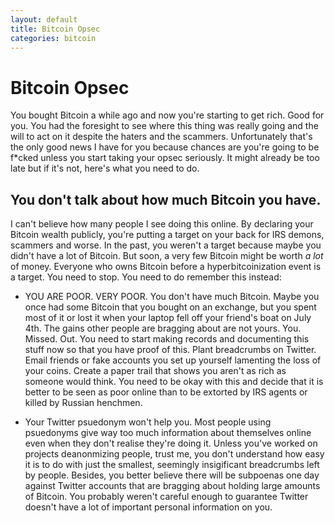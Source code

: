 ```yaml
---
layout: default
title: Bitcoin Opsec
categories: bitcoin
---
```


# Bitcoin Opsec 

You bought Bitcoin a while ago and now you're starting to get rich. Good for you. You had the foresight to see where this thing was
really going and the will to act on it despite the haters and the scammers. Unfortunately that's the only good news I have for you because chances are you're going to be <span>f*cked</span> unless you start taking your opsec seriously. It might already be too late but if it's not, here's what you need to do.

## You don't talk about how much Bitcoin you have. 

I can't believe how many people I see doing this 
online. By declaring your Bitcoin wealth publicly, you're putting a target on your back for IRS demons, scammers and worse. In the past, you weren't a target because maybe you didn't have a lot of Bitcoin. But soon, a very few Bitcoin might be worth *a lot* of money. Everyone who owns Bitcoin before a hyperbitcoinization event is a target. You need to stop. You need to do remember this instead: 

- YOU ARE POOR. VERY POOR. You don't have much Bitcoin. Maybe you once had some Bitcoin that you bought on an exchange, but you spent most of it or lost it when your laptop fell off your friend's boat on July 4th. The gains other people are bragging about are not yours. You. Missed. Out. You need to start making records and documenting this stuff now so that you have proof of this. Plant breadcrumbs on Twitter. Email friends or fake accounts you set up yourself lamenting the loss of your coins. Create a paper trail that shows you aren't as rich as someone would think. You need to be okay with this and decide that it is better to be seen as poor online than to be extorted by IRS agents or killed by Russian henchmen.

- Your Twitter psuedonym won't help you. Most people using psuedonyms give way too much information about themselves online even when they don't realise they're doing it. Unless you've worked on projects deanonmizing people, trust me, you don't understand how easy it is to do with just the smallest, seemingly insigificant breadcrumbs left by people. Besides, you better believe there will be subpoenas one day against Twitter accounts that are bragging about holding large amounts of Bitcoin. You probably weren't careful enough to guarantee Twitter doesn't have a lot of important personal information on you.
